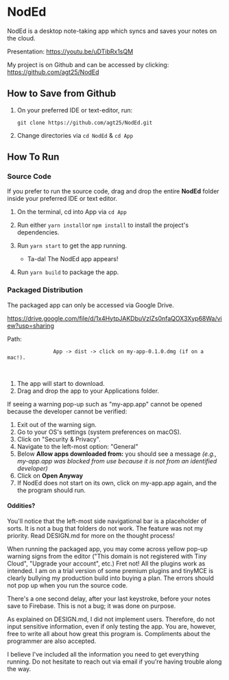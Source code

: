 # NodEd

NodEd is a desktop note-taking app which syncs and saves your notes on the cloud. 



Presentation: https://youtu.be/uDTibRx1sQM

My project is on Github and can be accessed by clicking: https://github.com/agt25/NodEd 



## How to Save from Github 

1. On your preferred IDE or text-editor, run: 

       git clone https://github.com/agt25/NodEd.git

2. Change directories via ```cd NodEd``` & ```cd App```


## How To Run 

### Source Code 

If you prefer to run the source code, drag and drop the entire **NodEd** folder inside your preferred IDE or text editor. 


1. On the terminal, cd into App via ```cd App``` 
2. Run either ```yarn install```or ```npm install``` to install the project's dependencies. 
3. Run ```yarn start``` to get the app running. 
   - Ta-da! The NodEd app appears! 

4. Run ```yarn build``` to package the app. 



### Packaged Distribution 

The packaged app can only be accessed via Google Drive. 

https://drive.google.com/file/d/1x4HytpJAKDbuVzIZs0nfaQOX3Xyp68Wa/view?usp=sharing 

Path: 

                   App -> dist -> click on my-app-0.1.0.dmg (if on a mac!). 


​                   

1. The app will start to download. 
2. Drag and drop the app to your Applications folder. 


If seeing a warning pop-up such as "my-app.app" cannot be opened because the developer cannot be verified:

1. Exit out of the warning sign.
2. Go to your OS's settings (system preferences on macOS). 
3. Click on "Security & Privacy".
4. Navigate to the left-most option: "General"
5. Below **Allow apps downloaded from:** you should see a message *(e.g., my-app.app was blocked from use because it is not from an identified developer)*
6. Click on **Open Anyway** 
7. If NodEd does not start on its own, click on my-app.app again, and the the program should run. 



#### Oddities? 

You'll notice that the left-most side navigational bar is a placeholder of sorts. It is not a bug that folders do not work. The feature was not my priority. Read DESIGN.md for more on the thought process! 

When running the packaged app, you may come across yellow pop-up warning signs from the editor ("This domain is not registered with Tiny Cloud", "Upgrade your account", etc.) Fret not! All the plugins work as intended. I am on a trial version of some premium plugins and tinyMCE is clearly bullying my production build into buying a plan. The errors should not pop up when you run the source code. 

There's a one second delay, after your last keystroke, before your notes save to Firebase. This is not a bug; it was done on purpose. 

As explained on DESIGN.md, I did not implement users. Therefore, do not input sensitive information, even if only testing the app. You are, however, free to write all about how great this program is. Compliments about the programmer are also accepted. 

I believe I've included all the information you need to get everything running. Do not hesitate to reach out via email if you're having trouble along the way. 

